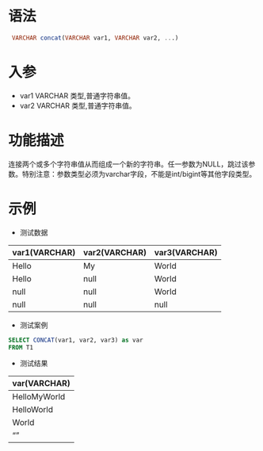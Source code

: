 # 语法

```sql
 VARCHAR concat(VARCHAR var1, VARCHAR var2, ...)
```

# 入参

- var1 VARCHAR 类型,普通字符串值。
- var2 VARCHAR 类型,普通字符串值。

# 功能描述

连接两个或多个字符串值从而组成一个新的字符串。任一参数为NULL，跳过该参数。特别注意：参数类型必须为varchar字段，不能是int/bigint等其他字段类型。

# 示例

- 测试数据

| var1(VARCHAR) | var2(VARCHAR) | var3(VARCHAR) | 
| --- | --- | --- | 
| Hello | My | World | 
| Hello | null | World | 
| null | null | World | 
| null | null | null |

- 测试案例

```sql
SELECT CONCAT(var1, var2, var3) as var
FROM T1
```

- 测试结果

| var(VARCHAR) |
| --- |
| HelloMyWorld |
| HelloWorld |
| World |
| “” |


